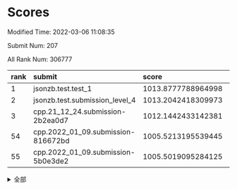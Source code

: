 # Scores

Modified Time: 2022-03-06 11:08:35

Submit Num: 207

All Rank Num: 306777

| rank |               submit               |       score        |       sigma        | pk_num |
| :--- | :--------------------------------- | :----------------- | :----------------- | :----- |
| 1    | jsonzb.test.test_1                 | 1013.8777788964998 | 0.8427706366004416 | 5927   |
| 2    | jsonzb.test.submission_level_4     | 1013.2042418309973 | 0.774686176697622  | 5930   |
| 3    | cpp.21_12_24.submission-2b2ea0d7   | 1012.1442433142381 | 0.7738519233290452 | 5927   |
| 54   | cpp.2022_01_09.submission-816672bd | 1005.5213195539445 | 0.727802414341869  | 5929   |
| 55   | cpp.2022_01_09.submission-5b0e3de2 | 1005.5019095284125 | 0.71271073586139   | 5924   |


<details>
<summary>全部</summary>

| rank |                 submit                 |       score        |       sigma        | pk_num |
| :--- | :------------------------------------- | :----------------- | :----------------- | :----- |
| 1    | jsonzb.test.test_1                     | 1013.8777788964998 | 0.8427706366004416 | 5927   |
| 2    | jsonzb.test.submission_level_4         | 1013.2042418309973 | 0.774686176697622  | 5930   |
| 3    | cpp.21_12_24.submission-2b2ea0d7       | 1012.1442433142381 | 0.7738519233290452 | 5927   |
| 4    | gobigger.level_3.submission_level_3_27 | 1011.5376878579559 | 0.8225656610734083 | 5929   |
| 5    | gobigger.level_3.submission_level_3_22 | 1011.3216615848748 | 0.7564387254844827 | 5931   |
| 6    | gobigger.level_3.submission_level_3_44 | 1011.0444467510486 | 0.770431242005749  | 5930   |
| 7    | gobigger.level_3.submission_level_3_32 | 1011.0041692817682 | 0.7525729821045778 | 5926   |
| 8    | gobigger.level_3.submission_level_3_23 | 1010.9213146150504 | 0.7505514751402583 | 5929   |
| 9    | gobigger.level_3.submission_level_3_10 | 1010.8251972819377 | 0.7538850607702364 | 5927   |
| 10   | gobigger.level_3.submission_level_3_19 | 1010.8045178552416 | 0.7888461671009386 | 5924   |
| 11   | gobigger.level_3.submission_level_3_13 | 1010.794618973679  | 0.7517819885676105 | 5927   |
| 12   | gobigger.level_3.submission_level_3_31 | 1010.7943508145039 | 0.7626767705892431 | 5923   |
| 13   | gobigger.level_3.submission_level_3_42 | 1010.7787397444152 | 0.754918778717561  | 5930   |
| 14   | gobigger.level_3.submission_level_3_9  | 1010.7115304131158 | 0.7839081538849532 | 5933   |
| 15   | gobigger.level_3.submission_level_3_6  | 1010.6519222226764 | 0.7670861435536268 | 5925   |
| 16   | gobigger.level_3.submission_level_3_38 | 1010.5737720744244 | 0.7846612043341175 | 5929   |
| 17   | gobigger.level_3.submission_level_3_43 | 1010.5291772752514 | 0.7613538409592375 | 5924   |
| 18   | gobigger.level_3.submission_level_3_7  | 1010.5016833306083 | 0.7560527026810285 | 5926   |
| 19   | gobigger.level_3.submission_level_3_29 | 1010.499316550376  | 0.771185468807075  | 5929   |
| 20   | gobigger.level_3.submission_level_3_46 | 1010.4814077042925 | 0.7529373289539615 | 5925   |
| 21   | gobigger.level_3.submission_level_3_45 | 1010.3290434640786 | 0.7611156248811174 | 5925   |
| 22   | gobigger.level_3.submission_level_3_4  | 1010.2356049031577 | 0.7567306875024438 | 5927   |
| 23   | gobigger.level_3.submission_level_3_28 | 1010.2317620158999 | 0.7676957875514409 | 5928   |
| 24   | gobigger.level_3.submission_level_3_1  | 1010.1886675668148 | 0.7625161130641287 | 5927   |
| 25   | gobigger.level_3.submission_level_3_47 | 1010.1541853183228 | 0.7543869091091141 | 5931   |
| 26   | gobigger.level_3.submission_level_3_25 | 1010.0148825815484 | 0.769054919453569  | 5934   |
| 27   | gobigger.level_3.submission_level_3_16 | 1009.9114292813314 | 0.7727667976041817 | 5930   |
| 28   | gobigger.level_3.submission_level_3_34 | 1009.9078465188339 | 0.7482144128196331 | 5925   |
| 29   | gobigger.level_3.submission_level_3_26 | 1009.8945309976449 | 0.7544263560265426 | 5931   |
| 30   | gobigger.level_3.submission_level_3_48 | 1009.8924951074995 | 0.7634315343942051 | 5926   |
| 31   | gobigger.level_3.submission_level_3_21 | 1009.8251945498231 | 0.744993692779717  | 5933   |
| 32   | gobigger.level_3.submission_level_3_0  | 1009.6075868591943 | 0.7480338084010986 | 5927   |
| 33   | gobigger.level_3.submission_level_3_2  | 1009.5799376279301 | 0.751024410351206  | 5928   |
| 34   | gobigger.level_3.submission_level_3_41 | 1009.5730208713579 | 0.7539664196411611 | 5926   |
| 35   | gobigger.level_3.submission_level_3_17 | 1009.562539826498  | 0.7729907449215647 | 5930   |
| 36   | gobigger.level_3.submission_level_3_11 | 1009.560418915013  | 0.7415842493074964 | 5930   |
| 37   | gobigger.level_3.submission_level_3_20 | 1009.4613500805482 | 0.7491975014963413 | 5931   |
| 38   | gobigger.level_3.submission_level_3_30 | 1009.4390419155545 | 0.7514193492264107 | 5930   |
| 39   | gobigger.level_3.submission_level_3_15 | 1009.4001953085718 | 0.740585064810036  | 5925   |
| 40   | gobigger.level_3.submission_level_3_18 | 1009.258996619327  | 0.7388881340041275 | 5932   |
| 41   | gobigger.level_3.submission_level_3_12 | 1009.2196479626812 | 0.7420495418455473 | 5926   |
| 42   | gobigger.level_3.submission_level_3_39 | 1009.1667254620162 | 0.740219086802462  | 5928   |
| 43   | gobigger.level_3.submission_level_3_35 | 1009.1224746103246 | 0.7406339932680652 | 5927   |
| 44   | gobigger.level_3.submission_level_3_5  | 1009.113883886354  | 0.7510006720267758 | 5930   |
| 45   | gobigger.level_3.submission_level_3_24 | 1008.9912043543843 | 0.7464065036725436 | 5927   |
| 46   | gobigger.level_3.submission_level_3_40 | 1008.9138119391494 | 0.7427642211195854 | 5925   |
| 47   | gobigger.level_3.submission_level_3_3  | 1008.6013613967264 | 0.7326324961718781 | 5921   |
| 48   | gobigger.level_3.submission_level_3_49 | 1008.5497750608199 | 0.7314444405304663 | 5928   |
| 49   | gobigger.level_3.submission_level_3_8  | 1008.5042641066316 | 0.7358998561102394 | 5930   |
| 50   | gobigger.level_3.submission_level_3_33 | 1008.4620538209113 | 0.7416586201809909 | 5930   |
| 51   | gobigger.level_3.submission_level_3_14 | 1008.2441277516963 | 0.7460242644864313 | 5932   |
| 52   | gobigger.level_3.submission_level_3_37 | 1008.0781084980681 | 0.7376968754026443 | 5925   |
| 53   | gobigger.level_3.submission_level_3_36 | 1007.8650774360608 | 0.7356792325661045 | 5930   |
| 54   | cpp.2022_01_09.submission-816672bd     | 1005.5213195539445 | 0.727802414341869  | 5929   |
| 55   | cpp.2022_01_09.submission-5b0e3de2     | 1005.5019095284125 | 0.71271073586139   | 5924   |
| 56   | gobigger.level_1.submission_level_1_24 | 1005.1885585365762 | 0.7315645709287113 | 5931   |
| 57   | gobigger.level_1.submission_level_1_28 | 1004.9244083029863 | 0.7125718146181168 | 5928   |
| 58   | gobigger.level_1.submission_level_1_32 | 1004.7008462399884 | 0.7132800632264757 | 5927   |
| 59   | gobigger.level_1.submission_level_1_36 | 1004.6675190877929 | 0.7152292432980427 | 5929   |
| 60   | gobigger.level_1.submission_level_1_3  | 1004.1872439100188 | 0.720600458081379  | 5924   |
| 61   | gobigger.level_1.submission_level_1_4  | 1004.1049982246396 | 0.733784726727666  | 5927   |
| 62   | gobigger.level_1.submission_level_1_0  | 1004.1016218671757 | 0.70991988429146   | 5929   |
| 63   | gobigger.level_1.submission_level_1_5  | 1004.0888908411154 | 0.7075131888655919 | 5926   |
| 64   | gobigger.level_1.submission_level_1_37 | 1004.0803223474508 | 0.7257177977364846 | 5929   |
| 65   | gobigger.level_1.submission_level_1_41 | 1003.9924650523518 | 0.7205292047639308 | 5930   |
| 66   | gobigger.level_1.submission_level_1_11 | 1003.9429836025728 | 0.7064298964241016 | 5929   |
| 67   | gobigger.level_1.submission_level_1_33 | 1003.9298066050917 | 0.7300614772590828 | 5931   |
| 68   | gobigger.level_1.submission_level_1_19 | 1003.9287362280068 | 0.7289493773417051 | 5924   |
| 69   | gobigger.level_1.submission_level_1_6  | 1003.8826086072809 | 0.7216909433050415 | 5930   |
| 70   | gobigger.level_1.submission_level_1_10 | 1003.8368644589345 | 0.7206232786132751 | 5932   |
| 71   | gobigger.level_1.submission_level_1_17 | 1003.8190529323184 | 0.7223382446614492 | 5923   |
| 72   | gobigger.level_1.submission_level_1_43 | 1003.7955175397185 | 0.7154070797130628 | 5926   |
| 73   | gobigger.level_1.submission_level_1_2  | 1003.7661896930429 | 0.7160237086125897 | 5923   |
| 74   | gobigger.level_1.submission_level_1_9  | 1003.7063567617321 | 0.7165726080249544 | 5926   |
| 75   | gobigger.level_1.submission_level_1_16 | 1003.6594092071541 | 0.7176446947988847 | 5926   |
| 76   | gobigger.level_1.submission_level_1_15 | 1003.6248360475075 | 0.7282576196807747 | 5927   |
| 77   | gobigger.level_1.submission_level_1_31 | 1003.6142344367423 | 0.7240444074653214 | 5928   |
| 78   | gobigger.level_1.submission_level_1_44 | 1003.5887447367081 | 0.7186648167363174 | 5930   |
| 79   | gobigger.level_1.submission_level_1_47 | 1003.5715259365334 | 0.7100743269621481 | 5930   |
| 80   | gobigger.level_1.submission_level_1_27 | 1003.5028958619374 | 0.7175534791114478 | 5929   |
| 81   | gobigger.level_1.submission_level_1_40 | 1003.5015935460689 | 0.7229909437526617 | 5928   |
| 82   | gobigger.level_1.submission_level_1_49 | 1003.3572235798174 | 0.7131798738210573 | 5929   |
| 83   | gobigger.level_1.submission_level_1_18 | 1003.2103040278815 | 0.719465739223659  | 5927   |
| 84   | gobigger.level_1.submission_level_1_46 | 1003.1853297914452 | 0.7135734677310394 | 5929   |
| 85   | gobigger.level_1.submission_level_1_7  | 1003.1686381944777 | 0.7136145028732908 | 5928   |
| 86   | gobigger.level_1.submission_level_1_45 | 1003.1140417491135 | 0.7150471702396995 | 5927   |
| 87   | gobigger.level_1.submission_level_1_39 | 1003.1128730387583 | 0.72131591102288   | 5930   |
| 88   | gobigger.level_1.submission_level_1_26 | 1003.085417898832  | 0.7058041628576754 | 5927   |
| 89   | gobigger.level_1.submission_level_1_35 | 1003.045038683022  | 0.7186244670694969 | 5926   |
| 90   | gobigger.level_1.submission_level_1_21 | 1003.0250407496703 | 0.7238348909863104 | 5932   |
| 91   | gobigger.level_1.submission_level_1_29 | 1002.9669462009995 | 0.7124659321059623 | 5925   |
| 92   | gobigger.level_1.submission_level_1_38 | 1002.958577773239  | 0.7109871368951599 | 5927   |
| 93   | gobigger.level_1.submission_level_1_12 | 1002.9469171841612 | 0.7088578568912988 | 5928   |
| 94   | gobigger.level_1.submission_level_1_34 | 1002.9448109910495 | 0.7224099289702327 | 5926   |
| 95   | gobigger.level_1.submission_level_1_20 | 1002.8681076307603 | 0.7136540959718158 | 5930   |
| 96   | gobigger.level_1.submission_level_1_25 | 1002.8399448070829 | 0.7091532810845252 | 5922   |
| 97   | gobigger.level_1.submission_level_1_1  | 1002.8251912090109 | 0.7148037370194315 | 5929   |
| 98   | gobigger.level_1.submission_level_1_48 | 1002.7539486909515 | 0.7153989766129873 | 5926   |
| 99   | gobigger.level_1.submission_level_1_42 | 1002.7103991255482 | 0.7119840124291035 | 5925   |
| 100  | gobigger.level_1.submission_level_1_22 | 1002.66782417697   | 0.7071560364179722 | 5932   |
| 101  | gobigger.level_1.submission_level_1_8  | 1002.6399387893455 | 0.7185554478218034 | 5927   |
| 102  | gobigger.level_1.submission_level_1_13 | 1002.2933948554042 | 0.7051680268379691 | 5929   |
| 103  | gobigger.level_1.submission_level_1_30 | 1002.2763533035055 | 0.712797869365536  | 5931   |
| 104  | gobigger.level_1.submission_level_1_14 | 1002.2116583767723 | 0.7020550041698405 | 5925   |
| 105  | gobigger.level_1.submission_level_1_23 | 1002.0378333677381 | 0.7068371642691011 | 5932   |
| 106  | gobigger.random.submission_random_28   | 997.9783551482409  | 0.7071910388969056 | 5930   |
| 107  | gobigger.random.submission_random_35   | 997.2711169022575  | 0.6999133244014353 | 5928   |
| 108  | gobigger.random.submission_random_1    | 997.1938683494121  | 0.7199648406822031 | 5929   |
| 109  | gobigger.random.submission_random_15   | 997.0510777850815  | 0.7062656463599968 | 5928   |
| 110  | gobigger.random.submission_random_46   | 996.9937555105976  | 0.7011284016639029 | 5931   |
| 111  | gobigger.random.submission_random_4    | 996.9608930586792  | 0.7077192537105012 | 5927   |
| 112  | gobigger.random.submission_random_43   | 996.8016322773587  | 0.6962728862606362 | 5929   |
| 113  | gobigger.random.submission_random_34   | 996.7362622696569  | 0.7065393441073794 | 5931   |
| 114  | gobigger.random.submission_random_38   | 996.6525334012931  | 0.6959834461334085 | 5932   |
| 115  | gobigger.random.submission_random_36   | 996.6210482088683  | 0.7190157011233939 | 5926   |
| 116  | gobigger.random.submission_random_12   | 996.5349365481588  | 0.7094538204866415 | 5931   |
| 117  | gobigger.random.submission_random_14   | 996.4589020651683  | 0.7059747479237003 | 5931   |
| 118  | gobigger.random.submission_random_42   | 996.3806384077493  | 0.7088752655946992 | 5930   |
| 119  | gobigger.random.submission_random_26   | 996.3537757492517  | 0.7112952032371573 | 5929   |
| 120  | gobigger.random.submission_random_49   | 996.3304670631276  | 0.7330477662793582 | 5928   |
| 121  | gobigger.random.submission_random_40   | 996.2862543949974  | 0.7295490836067455 | 5929   |
| 122  | gobigger.random.submission_random_19   | 996.2800619173336  | 0.7147107351054369 | 5925   |
| 123  | gobigger.random.submission_random_13   | 996.2428676976923  | 0.7232248054555511 | 5933   |
| 124  | gobigger.random.submission_random_45   | 996.1969509628871  | 0.7238009761937219 | 5933   |
| 125  | gobigger.random.submission_random_29   | 996.196475823683   | 0.7163522750303174 | 5923   |
| 126  | gobigger.random.submission_random_39   | 996.1061329395943  | 0.7139656613892329 | 5930   |
| 127  | gobigger.random.submission_random_20   | 996.0751358146741  | 0.712764616446955  | 5927   |
| 128  | gobigger.random.submission_random_48   | 996.0496867024657  | 0.7097068846886588 | 5930   |
| 129  | gobigger.random.submission_random_21   | 996.0042248908952  | 0.7093069142547289 | 5928   |
| 130  | gobigger.random.submission_random_27   | 995.9850818447942  | 0.7150886603721599 | 5927   |
| 131  | gobigger.random.submission_random_37   | 995.9035043759884  | 0.7067686212020777 | 5929   |
| 132  | gobigger.random.submission_random_44   | 995.8449163132756  | 0.7281753032094082 | 5927   |
| 133  | gobigger.random.submission_random_41   | 995.8387017709264  | 0.7198481698331185 | 5932   |
| 134  | gobigger.random.submission_random_6    | 995.8046370285307  | 0.7172393223427396 | 5936   |
| 135  | gobigger.random.submission_random_2    | 995.7587827837372  | 0.7327345013040558 | 5928   |
| 136  | gobigger.random.submission_random_23   | 995.7402486353321  | 0.7093546558558281 | 5927   |
| 137  | gobigger.random.submission_random_31   | 995.7314341822859  | 0.7354986320459473 | 5927   |
| 138  | gobigger.random.submission_random_32   | 995.7092661290874  | 0.7157043432506578 | 5933   |
| 139  | gobigger.random.submission_random_9    | 995.5925981120038  | 0.6988309970442027 | 5926   |
| 140  | gobigger.random.submission_random_24   | 995.5411607946963  | 0.7085379155301887 | 5925   |
| 141  | gobigger.random.submission_random_18   | 995.5406032033094  | 0.7152084058813044 | 5928   |
| 142  | gobigger.random.submission_random_3    | 995.5289569231476  | 0.7243561938700555 | 5931   |
| 143  | gobigger.random.submission_random_11   | 995.5167720974919  | 0.7176047414372836 | 5927   |
| 144  | gobigger.random.submission_random_8    | 995.47452183432    | 0.7196956666020439 | 5930   |
| 145  | gobigger.random.submission_random_0    | 995.4739032522491  | 0.7098652872334801 | 5927   |
| 146  | gobigger.random.submission_random_10   | 995.4618267705182  | 0.7244769023046466 | 5927   |
| 147  | gobigger.random.submission_random_25   | 995.4552099115408  | 0.7002628465642666 | 5926   |
| 148  | gobigger.random.submission_random_16   | 995.410777897666   | 0.7219178427552488 | 5928   |
| 149  | gobigger.random.submission_random_22   | 995.3563765712726  | 0.7061057102503081 | 5926   |
| 150  | gobigger.random.submission_random_30   | 995.3184210678512  | 0.7152539412666339 | 5922   |
| 151  | gobigger.random.submission_random_47   | 995.2464877497024  | 0.7247136859222548 | 5926   |
| 152  | gobigger.random.submission_random_17   | 995.2054174576448  | 0.7064169200876541 | 5928   |
| 153  | gobigger.random.submission_random_5    | 994.9504071398434  | 0.7229592323943488 | 5923   |
| 154  | gobigger.random.submission_random_33   | 994.9122236592175  | 0.7299396990636914 | 5924   |
| 155  | gobigger.level_2.submission_level_2_44 | 994.658415417664   | 0.7312294731427066 | 5924   |
| 156  | gobigger.random.submission_random_7    | 994.616453942212   | 0.7129243516119529 | 5929   |
| 157  | gobigger.level_2.submission_level_2_33 | 993.5732498204494  | 0.7461917808531467 | 5933   |
| 158  | gobigger.level_2.submission_level_2_36 | 993.5247435245627  | 0.7310191353405223 | 5926   |
| 159  | gobigger.level_2.submission_level_2_12 | 993.4258919738421  | 0.7381402168931035 | 5929   |
| 160  | gobigger.level_2.submission_level_2_8  | 993.3383940397217  | 0.7444900518312307 | 5930   |
| 161  | gobigger.level_2.submission_level_2_9  | 993.013536865007   | 0.740633568235869  | 5926   |
| 162  | gobigger.level_2.submission_level_2_0  | 992.8030662339405  | 0.7382216124313589 | 5929   |
| 163  | gobigger.level_2.submission_level_2_20 | 992.7873029065978  | 0.7382755268680558 | 5929   |
| 164  | gobigger.level_2.submission_level_2_1  | 992.7319432211087  | 0.752478332692165  | 5927   |
| 165  | gobigger.level_2.submission_level_2_42 | 992.6514440066734  | 0.7456758366574077 | 5928   |
| 166  | gobigger.level_2.submission_level_2_46 | 992.6432638852204  | 0.7696088987403444 | 5931   |
| 167  | gobigger.level_2.submission_level_2_22 | 992.5702075408808  | 0.7309632841274164 | 5927   |
| 168  | gobigger.level_2.submission_level_2_31 | 992.5446868402984  | 0.7329757282375059 | 5927   |
| 169  | gobigger.level_2.submission_level_2_10 | 992.5287904954813  | 0.7474268148502603 | 5931   |
| 170  | gobigger.level_2.submission_level_2_26 | 992.4459369557998  | 0.7586238355416128 | 5927   |
| 171  | gobigger.level_2.submission_level_2_41 | 992.4321320587692  | 0.746517351141127  | 5925   |
| 172  | gobigger.level_2.submission_level_2_29 | 992.3961812188313  | 0.754024668672084  | 5929   |
| 173  | gobigger.level_2.submission_level_2_6  | 992.3284948259222  | 0.7625563279813794 | 5930   |
| 174  | gobigger.level_2.submission_level_2_7  | 992.2392468644523  | 0.754660219973428  | 5932   |
| 175  | gobigger.level_2.submission_level_2_24 | 992.1486737918285  | 0.7281888767052936 | 5929   |
| 176  | gobigger.level_2.submission_level_2_30 | 992.0712443452843  | 0.7561220582891953 | 5928   |
| 177  | gobigger.level_2.submission_level_2_4  | 992.0695334033817  | 0.7439498496637428 | 5932   |
| 178  | gobigger.level_2.submission_level_2_14 | 992.0540415834074  | 0.747450307509407  | 5928   |
| 179  | gobigger.level_2.submission_level_2_37 | 992.0290564498674  | 0.7322925012476436 | 5930   |
| 180  | gobigger.level_2.submission_level_2_18 | 991.9984046330449  | 0.7516590355211    | 5932   |
| 181  | gobigger.level_2.submission_level_2_2  | 991.8879957671658  | 0.749463495729381  | 5926   |
| 182  | gobigger.level_2.submission_level_2_15 | 991.86633070755    | 0.7469446872640743 | 5926   |
| 183  | gobigger.level_2.submission_level_2_34 | 991.8620170525381  | 0.7426918179872768 | 5926   |
| 184  | gobigger.level_2.submission_level_2_19 | 991.766073367936   | 0.7576993410230021 | 5922   |
| 185  | gobigger.level_2.submission_level_2_39 | 991.6909196363032  | 0.7390052996912128 | 5929   |
| 186  | gobigger.level_2.submission_level_2_48 | 991.6546927088007  | 0.7292698494657612 | 5927   |
| 187  | gobigger.level_2.submission_level_2_43 | 991.5059465621656  | 0.751425210724852  | 5926   |
| 188  | gobigger.level_2.submission_level_2_25 | 991.5047084234689  | 0.7340992959138267 | 5930   |
| 189  | gobigger.level_2.submission_level_2_3  | 991.4448732067726  | 0.7511238606074451 | 5923   |
| 190  | gobigger.level_2.submission_level_2_11 | 991.4280295461456  | 0.7336004021902259 | 5930   |
| 191  | gobigger.level_2.submission_level_2_17 | 991.4058472967454  | 0.7484475802629227 | 5930   |
| 192  | gobigger.level_2.submission_level_2_38 | 991.3699532860246  | 0.7304181945793236 | 5926   |
| 193  | gobigger.level_2.submission_level_2_49 | 991.2065568568854  | 0.7554411039727552 | 5927   |
| 194  | gobigger.level_2.submission_level_2_27 | 991.1755019984803  | 0.7439872545852962 | 5926   |
| 195  | gobigger.level_2.submission_level_2_16 | 991.1629051583373  | 0.7618825952549387 | 5926   |
| 196  | gobigger.level_2.submission_level_2_21 | 991.0995914987501  | 0.7690558613934386 | 5930   |
| 197  | gobigger.level_2.submission_level_2_28 | 991.0797911415284  | 0.7488577737972398 | 5927   |
| 198  | gobigger.level_2.submission_level_2_32 | 991.0740178900974  | 0.7548711549252182 | 5931   |
| 199  | gobigger.level_2.submission_level_2_47 | 991.0690883712741  | 0.749711079780459  | 5930   |
| 200  | gobigger.level_2.submission_level_2_40 | 990.9987093711953  | 0.7593621434222717 | 5926   |
| 201  | gobigger.level_2.submission_level_2_35 | 990.9913606755804  | 0.7502962456110192 | 5933   |
| 202  | gobigger.level_2.submission_level_2_45 | 990.5610088478974  | 0.7588791207993204 | 5929   |
| 203  | gobigger.level_2.submission_level_2_23 | 990.55646173229    | 0.7624054219311751 | 5929   |
| 204  | gobigger.level_2.submission_level_2_13 | 990.4615348565004  | 0.7621219009316054 | 5927   |
| 205  | gobigger.level_2.submission_level_2_5  | 990.4589521920669  | 0.7727421867482824 | 5929   |
| 206  | gobigger.none.submission_none_1        | 976.9147881127733  | 1.3928269683087562 | 5926   |
| 207  | gobigger.none.submission_none_0        | 975.8922502426118  | 1.4066715233840403 | 5928   |

</details>